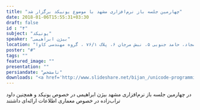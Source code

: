 ```yaml
---
title: "چهارمین جلسه باز نرم‌افزاری مشهد با موضوع یونیکد برگزار شد"
date: 2018-01-06T15:55:31+03:30
draft: false
id : "۴"
subject: "یونیکد"
speaker: "بیژن ابراهیمی"
location: "سجاد، حامد جنوبی ۵، نبش مرجان ۶، پلاک ۷۶/۱ ، گروه مهندسی کاوا"
poster: "#"
tags: ""
featured_image: ""
presentation: ""
persiandate: "نامشخص"
downloads: "‍<a href='http://www.slideshare.net/bijan_/unicode-programming-and-persian-keyboard-layout'>پرزنت بیژن ابراهیمی درباره یونیکد</a> و <a href='https://github.com/bijanebrahimi/unicode-presentation'>مخزن پرزنت بیژن ابراهیمی درباره یونیکد در گیت‌هاب</a>"
---
```


در چهارمین جلسه باز نرم‌افزاری مشهد بیژن ابراهیمی در خصوص یونیکد و همچنین داود تراب‌زاده در خصوص معماری اطلاعات ارائه‌ای داشتند

